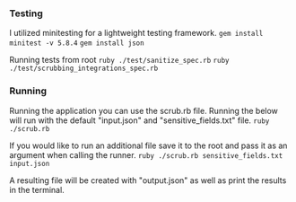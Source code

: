 ### Testing

I utilized minitesting for a lightweight testing framework.
`gem install minitest -v 5.8.4`
`gem install json`

Running tests from root
`ruby ./test/sanitize_spec.rb`
`ruby ./test/scrubbing_integrations_spec.rb`

### Running

Running the application you can use the scrub.rb file.
Running the below will run with the default "input.json" and "sensitive_fields.txt" file.
`ruby ./scrub.rb`

If you would like to run an additional file save it to the root and pass it as an argument when calling the runner.
`ruby ./scrub.rb sensitive_fields.txt input.json`

A resulting file will be created with "output.json" as well as print the results in the terminal.
